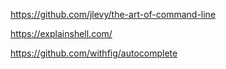 https://github.com/jlevy/the-art-of-command-line

  

https://explainshell.com/

https://github.com/withfig/autocomplete
<!--stackedit_data:
eyJoaXN0b3J5IjpbLTEyODg4MDAxNTRdfQ==
-->